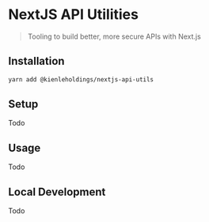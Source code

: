 # NextJS API Utilities

> Tooling to build better, more secure APIs with Next.js

## Installation

```bash
yarn add @kienleholdings/nextjs-api-utils
```

## Setup

Todo

## Usage

Todo

## Local Development

Todo
